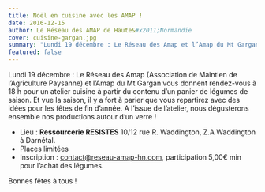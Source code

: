 ```yaml
---
title: Noël en cuisine avec les AMAP ! 
date: 2016-12-15
author: Le Réseau des AMAP de Haute&#x2011;Normandie
cover: cuisine-gargan.jpg
summary: "Lundi 19 décembre : Le Réseau des Amap et l’Amap du Mt Gargan vous donnent rendez-vous à 18 h pour un atelier cuisine à partir du contenu d’un panier de légumes de saison."
featured: false
---
```


Lundi 19 décembre : Le Réseau des Amap (Association de Maintien de l’Agriculture Paysanne) et l’Amap du Mt Gargan vous donnent rendez-vous à 18 h pour un atelier cuisine à partir du contenu d’un panier de légumes de saison. Et vue la saison, il y a fort à parier que vous repartirez avec des idées pour les fêtes de fin d’année. A l’issue de l’atelier, nous dégusterons ensemble nos productions autour d’un verre !

 - Lieu : **Ressourcerie RESISTES** 10/12 rue R. Waddington, Z.A Waddington à Darnétal.
 - Places limitées 
 - Inscription : contact@reseau-amap-hn.com, participation 5,00€ min pour l’achat des légumes.
 
Bonnes fêtes à tous !
